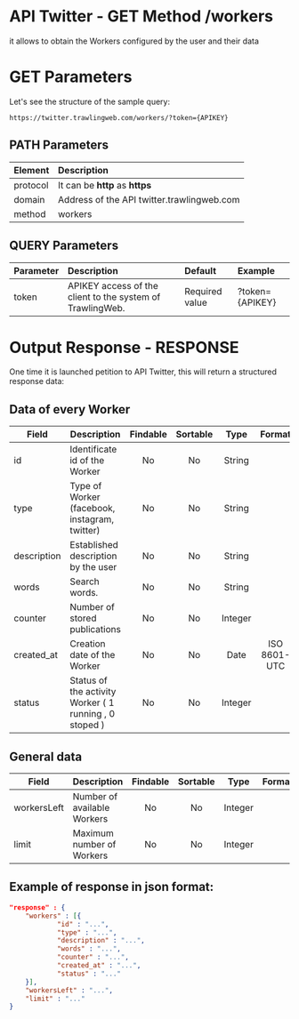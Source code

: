 # API Twitter - GET Method /workers

it allows to obtain the Workers configured by the user and their data

# GET Parameters

Let's see the structure of the sample query:

```
https://twitter.trawlingweb.com/workers/?token={APIKEY}
```

## PATH Parameters

| Element  | Description                                |
| :------- | :----------------------------------------- |
| protocol | It can be **http** as **https**            |
| domain   | Address of the API twitter.trawlingweb.com |
| method   | workers                                    |

## QUERY Parameters

| Parameter | Description                                               | Default        | Example         |
| :-------- | :-------------------------------------------------------- | :------------- | :-------------- |
| token     | APIKEY access of the client to the system of TrawlingWeb. | Required value | ?token={APIKEY} |

# Output Response - RESPONSE

One time it is launched petition to API Twitter, this will return a structured response data:

## Data of every Worker

| Field       | Description                                            | Findable | Sortable |  Type   |    Format    |
| ----------- | ------------------------------------------------------ | :------: | :------: | :-----: | :----------: |
| id          | Identificate id of the Worker                          |    No    |    No    | String  |              |
| type        | Type of Worker (facebook, instagram, twitter)          |    No    |    No    | String  |              |
| description | Established description by the user                    |    No    |    No    | String  |              |
| words       | Search words.                                          |    No    |    No    | String  |              |
| counter     | Number of stored publications                          |    No    |    No    | Integer |              |
| created_at  | Creation date of the Worker                            |    No    |    No    |  Date   | ISO 8601-UTC |
| status      | Status of the activity Worker ( 1 running , 0 stoped ) |    No    |    No    | Integer |              |

## General data

| Field       | Description                 | Findable | Sortable |  Type   | Format |
| ----------- | --------------------------- | :------: | :------: | :-----: | :----: |
| workersLeft | Number of available Workers |    No    |    No    | Integer |        |
| limit       | Maximum number of Workers   |    No    |    No    | Integer |        |

## Example of response in json format:

```json
"response" : {
    "workers" : [{
            "id" : "...",
            "type" : "...",
            "description" : "...",
            "words" : "...",
            "counter" : "...",
            "created_at" : "...",
            "status" : "..."
    }],
    "workersLeft" : "...",
    "limit" : "..."
}
```
